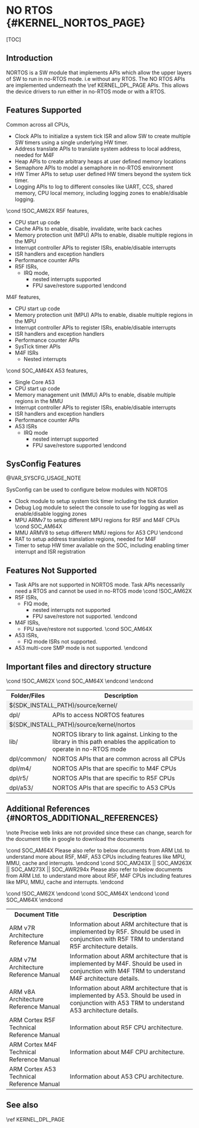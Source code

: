 # NO RTOS {#KERNEL_NORTOS_PAGE}

[TOC]

## Introduction

NORTOS is a SW module that implements APIs which allow the upper layers of SW to run in no-RTOS mode.
i.e without any RTOS. The NO RTOS APIs are implemented underneath the \ref KERNEL_DPL_PAGE APIs. This allows
the device drivers to run either in no-RTOS mode or with a RTOS.

## Features Supported

Common across all CPUs,
- Clock APIs to initialize a system tick ISR and allow SW to create multiple SW timers using a single underlying HW timer.
- Address translate APIs to translate system address to local address, needed for M4F
- Heap APIs to create arbitrary heaps at user defined memory locations
- Semaphore APIs to model a semaphore in no-RTOS environment
- HW Timer APIs to setup user defined HW timers beyond the system tick timer.
- Logging APIs to log to different consoles like UART, CCS, shared memory, CPU local memory, including logging zones to enable/disable logging.

\cond !SOC_AM62X
R5F features,
- CPU start up code
- Cache APIs to enable, disable, invalidate, write back caches
- Memory protection unit (MPU) APIs to enable, disable multiple regions in the MPU
- Interrupt controller APIs to register ISRs, enable/disable interrupts
- ISR handlers and exception handlers
- Performance counter APIs
- R5F ISRs,
  - IRQ mode,
    - nested interrupts supported
    - FPU save/restore supported
\endcond

M4F features,
- CPU start up code
- Memory protection unit (MPU) APIs to enable, disable multiple regions in the MPU
- Interrupt controller APIs to register ISRs, enable/disable interrupts
- ISR handlers and exception handlers
- Performance counter APIs
- SysTick timer APIs
- M4F ISRs
  - Nested interrupts


\cond SOC_AM64X
A53 features,
- Single Core A53
- CPU start up code
- Memory management unit (MMU) APIs to enable, disable multiple regions in the MMU
- Interrupt controller APIs to register ISRs, enable/disable interrupts
- ISR handlers and exception handlers
- Performance counter APIs
- A53 ISRs
  - IRQ mode
    - nested interrupt supported
    - FPU save/restore supported
\endcond

## SysConfig Features

@VAR_SYSCFG_USAGE_NOTE

SysConfig can be used to configure below modules with NORTOS
- Clock module to setup system tick timer including the tick duration
- Debug Log module to select the console to use for logging as well as enable/disable logging zones
- MPU ARMv7 to setup different MPU regions for R5F and M4F CPUs
\cond SOC_AM64X
- MMU ARMV8 to setup different MMU regions for A53 CPU
\endcond
- RAT to setup  address translation regions, needed for M4F
- Timer to setup HW timer available on the SOC, including enabling timer interrupt and ISR registration

## Features Not Supported

- Task APIs are not supported in NORTOS mode. Task APIs necessarily need a RTOS and cannot be used in no-RTOS mode
\cond !SOC_AM62X
- R5F ISRs,
  - FIQ mode,
    - nested interrupts not supported
    - FPU save/restore not supported.
\endcond
- M4F ISRs,
  - FPU save/restore not supported.
\cond SOC_AM64X
- A53 ISRs,
  - FIQ mode ISRs not supported.
- A53 multi-core SMP mode is not supported.
\endcond

## Important files and directory structure

<table>
<tr>
    <th>Folder/Files
    <th>Description
</tr>
<tr><td colspan="2" bgcolor=#F0F0F0> ${SDK_INSTALL_PATH}/source/kernel/</td></tr>
<tr>
    <td>dpl/
    <td>APIs to access NORTOS features</td>
</tr>
<tr><td colspan="2" bgcolor=#F0F0F0> ${SDK_INSTALL_PATH}/source/kernel/nortos</td></tr>
<tr>
    <td>lib/
    <td>NORTOS library to link against. Linking to the library in this path enables the application to operate in no-RTOS mode</td>
</tr>
<tr>
    <td>dpl/common/
    <td>NORTOS APIs that are common across all CPUs
</tr>
<tr>
    <td>dpl/m4/
    <td>NORTOS APIs that are specific to M4F CPUs
</tr>
\cond !SOC_AM62X
<tr>
    <td>dpl/r5/
    <td>NORTOS APIs that are specific to R5F CPUs
</tr>
\cond SOC_AM64X
<tr>
    <td>dpl/a53/
    <td>NORTOS APIs that are specific to A53 CPUs
</tr>
\endcond
\endcond
</table>

## Additional References {#NORTOS_ADDITIONAL_REFERENCES}

\note Precise web links are not provided since these can change, search for the document title in google to download the documents

\cond SOC_AM64X
Please also refer to below documents from ARM Ltd. to understand more about R5F, M4F, A53 CPUs including
features like MPU, MMU, cache and interrupts.
\endcond
\cond SOC_AM243X || SOC_AM263X || SOC_AM273X || SOC_AWR294x
Please also refer to below documents from ARM Ltd. to understand more about R5F, M4F CPUs including
features like MPU, MMU, cache and interrupts.
\endcond

<table>
<tr>
    <th>Document Title
    <th>Description
</tr>
\cond !SOC_AM62X
<tr>
    <td>ARM v7R Architecture Reference Manual
    <td>Information about ARM architecture that is implemented by R5F. Should be used in conjunction with R5F TRM to understand R5F architecture details.
</tr>
\endcond
<tr>
    <td>ARM v7M Architecture Reference Manual
    <td>Information about ARM architecture that is implemented by M4F. Should be used in conjunction with M4F TRM to understand M4F architecture details.
</tr>
\cond SOC_AM64X
<tr>
    <td>ARM v8A Architecture Reference Manual
    <td>Information about ARM architecture that is implemented by A53. Should be used in conjunction with A53 TRM to understand A53 architecture details.
</tr>
<tr>
    <td>ARM Cortex R5F Technical Reference Manual
    <td>Information about R5F CPU architecture.
</tr>
\endcond
<tr>
    <td>ARM Cortex M4F Technical Reference Manual
    <td>Information about M4F CPU architecture.
</tr>
\cond SOC_AM64X
<tr>
    <td>ARM Cortex A53 Technical Reference Manual
    <td>Information about A53 CPU architecture.
</tr>
\endcond
</table>

## See also

\ref KERNEL_DPL_PAGE